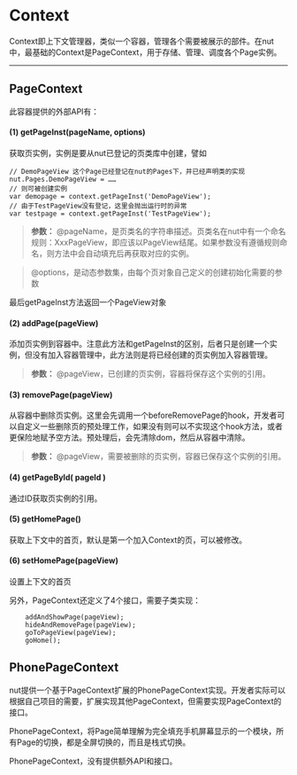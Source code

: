Context
===================


Context即上下文管理器，类似一个容器，管理各个需要被展示的部件。在nut中，最基础的Context是PageContext，用于存储、管理、调度各个Page实例。

----------


PageContext
-------------

此容器提供的外部API有：

#### (1) getPageInst(pageName, options)
获取页实例，实例是要从nut已登记的页类库中创建，譬如
```
// DemoPageView 这个Page已经登记在nut的Pages下，并已经声明类的实现
nut.Pages.DemoPageView = ……
// 则可被创建实例
var demopage = context.getPageInst('DemoPageView');
// 由于TestPageView没有登记，这里会抛出运行时的异常
var testpage = context.getPageInst('TestPageView');
```

> **参数：**
> @pageName，是页类名的字符串描述。页类名在nut中有一个命名规则：XxxPageView，即应该以PageView结尾。如果参数没有遵循规则命名，则方法中会自动填充后再获取对应的实例。

> @options，是动态参数集，由每个页对象自己定义的创建初始化需要的参数

最后getPageInst方法返回一个PageView对象

#### (2) addPage(pageView)
添加页实例到容器中。注意此方法和getPageInst的区别，后者只是创建一个实例，但没有加入容器管理中，此方法则是将已经创建的页实例加入容器管理。
> **参数：**
> @pageView，已创建的页实例，容器将保存这个实例的引用。

#### (3) removePage(pageView)
从容器中删除页实例。这里会先调用一个beforeRemovePage的hook，开发者可以自定义一些删除页的预处理工作，如果没有则可以不实现这个hook方法，或者更保险地赋予空方法。预处理后，会先清除dom，然后从容器中清除。
> **参数：**
> @pageView，需要被删除的页实例，容器已保存这个实例的引用。

#### (4) getPageById( pageId )
通过ID获取页实例的引用。

#### (5) getHomePage()
获取上下文中的首页，默认是第一个加入Context的页，可以被修改。

#### (6) setHomePage(pageView)
设置上下文的首页


另外，PageContext还定义了4个接口，需要子类实现：

```
	addAndShowPage(pageView);
	hideAndRemovePage(pageView);
	goToPageView(pageView);
	goHome();
```


PhonePageContext
-------------

nut提供一个基于PageContext扩展的PhonePageContext实现。开发者实际可以根据自己项目的需要，扩展实现其他PageContext，但需要实现PageContext的接口。

PhonePageContext，将Page简单理解为完全填充手机屏幕显示的一个模块，所有Page的切换，都是全屏切换的，而且是栈式切换。

PhonePageContext，没有提供额外API和接口。
